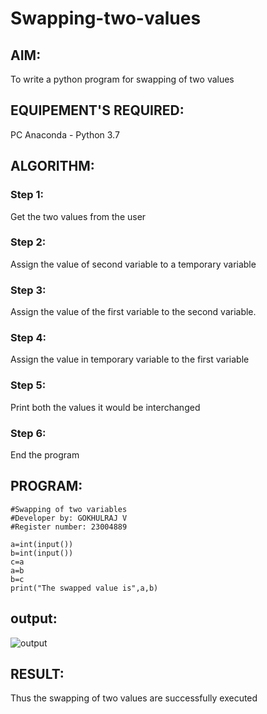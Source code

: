 # Swapping-two-values
## AIM:
To write a python program for swapping of two values
## EQUIPEMENT'S REQUIRED: 
PC
Anaconda - Python 3.7
## ALGORITHM: 
### Step 1:
Get the two values from the user
### Step 2: 
Assign the value of second variable to a temporary variable 
### Step 3: 
Assign the value of the first variable to the second variable.
### Step 4:  
Assign the value in temporary variable to the first variable
### Step 5: 
Print both the values it would be interchanged
### Step 6: 
End the program
## PROGRAM:
```
#Swapping of two variables
#Developer by: GOKHULRAJ V
#Register number: 23004889

a=int(input())
b=int(input())
c=a
a=b
b=c
print("The swapped value is",a,b)

```
## output:
![output](https://github.com/Gokhulraj2005/Swapping-two-values/assets/138849253/2277337f-cfad-4391-ba24-03763aa5b329)



## RESULT:
Thus the swapping of two values are successfully executed



